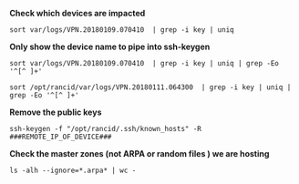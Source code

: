 **Check which devices are impacted**
```
sort var/logs/VPN.20180109.070410  | grep -i key | uniq
```

**Only show the device name to pipe into ssh-keygen**
```
sort var/logs/VPN.20180109.070410  | grep -i key | uniq | grep -Eo '^[^ ]+'
```
```
sort /opt/rancid/var/logs/VPN.20180111.064300  | grep -i key | uniq | grep -Eo '^[^ ]+'
```

**Remove the public keys**
```
ssh-keygen -f "/opt/rancid/.ssh/known_hosts" -R ###REMOTE_IP_OF_DEVICE###
```

**Check the master zones (not ARPA or random files ) we are hosting**
```
ls -alh --ignore=*.arpa* | wc -
```
